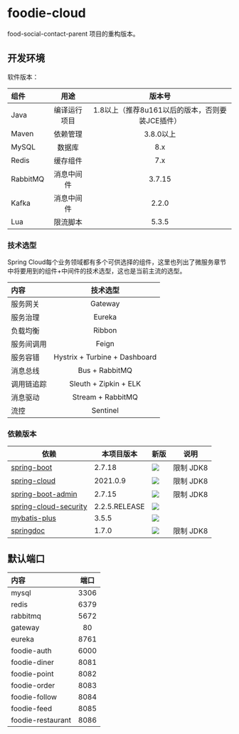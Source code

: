 # foodie-cloud

food-social-contact-parent 项目的重构版本。

## 开发环境

软件版本：

| 组件          | 用途  	  |              版本号              | 
|:------------|:------:|:-----------------------------:| 
| Java        | 编译运行项目 | 1.8以上（推荐8u161以后的版本，否则要装JCE插件） |
| Maven       |  依赖管理  |            3.8.0以上            |
| MySQL       |  数据库   |              8.x              | 
| Redis     	 | 缓存组件 	 |              7.x              | 
| RabbitMQ    | 消息中间件  |            3.7.15             | 
| Kafka       | 消息中间件  |             2.2.0             
| Lua         |  限流脚本  |             5.3.5             | 

### 技术选型

Spring Cloud每个业务领域都有多个可供选择的组件，这里也列出了微服务章节中将要用到的组件+中间件的技术选型，这也是当前主流的选型。

| 内容          |            技术选型  	            | 
|:------------|:-----------------------------:| 
| 服务网关     	  |            Gateway            |
| 服务治理  	     |           Eureka 	            |
| 负载均衡     	  |           Ribbon 	            |
| 服务间调用     	 |            Feign 	            |
| 服务容错     	  | Hystrix + Turbine + Dashboard |
| 消息总线     	  |        Bus + RabbitMQ	        |
| 调用链追踪     	 |     Sleuth + Zipkin + ELK     |
| 消息驱动     	  |      Stream + RabbitMQ	       |
| 流控     	    |          Sentinel 	           |

### 依赖版本

| 依赖                                                                         | 本项目版本         | 新版                                                                                                                                                                                                                                 | 说明      |
|----------------------------------------------------------------------------|---------------|------------------------------------------------------------------------------------------------------------------------------------------------------------------------------------------------------------------------------------|---------|
| [spring-boot](https://github.com/spring-projects/spring-boot)              | 2.7.18        | <img src="https://img.shields.io/maven-metadata/v?label=&color=blue&versionPrefix=2.&metadataUrl=https://oss.sonatype.org/content/repositories/releases/org/springframework/boot/spring-boot-dependencies/maven-metadata.xml">     | 限制 JDK8 |
| [spring-cloud](https://github.com/spring-cloud)                            | 2021.0.9      | <img src="https://img.shields.io/maven-metadata/v?label=&color=blue&versionPrefix=2021&metadataUrl=https://oss.sonatype.org/content/repositories/releases/org/springframework/cloud/spring-cloud-dependencies/maven-metadata.xml"> | 限制 JDK8 |
| [spring-boot-admin](https://github.com/codecentric/spring-boot-admin)      | 2.7.15        | <img src="https://img.shields.io/maven-metadata/v?label=&color=blue&versionPrefix=2.&metadataUrl=https://oss.sonatype.org/content/repositories/releases/de/codecentric/spring-boot-admin-dependencies/maven-metadata.xml">         | 限制 JDK8 |
| [spring-cloud-security](https://spring.io/projects/spring-cloud-security/) | 2.2.5.RELEASE | <img src="https://img.shields.io/maven-metadata/v?label=&color=blue&metadataUrl=https://repo1.maven.org/maven2/org/springframework/cloud/spring-cloud-starter-security/maven-metadata.xml">                                        |         |
| [mybatis-plus](https://github.com/baomidou/mybatis-plus)                   | 3.5.5         | <img src="https://img.shields.io/maven-metadata/v?label=&color=blue&metadataUrl=https://oss.sonatype.org/content/repositories/releases/com/baomidou/mybatis-plus-boot-starter/maven-metadata.xml">                                 |         |
| [springdoc](https://github.com/springdoc)                                  | 1.7.0         | <img src="https://img.shields.io/maven-metadata/v?label=&color=blue&metadataUrl=https://oss.sonatype.org/content/repositories/releases/org/springdoc/springdoc-openapi-ui/maven-metadata.xml">                                     | 限制 JDK8 |

## 默认端口

| 内容                      | 端口  	  | 
|:------------------------|:------:| 
| mysql     	             | 3306 	 |
| redis   	               | 6379 	 |
| rabbitmq    	           | 5672 	 |
| gateway     	           |   80   |
| eureka  	               | 8761 	 |
| foodie-auth     	       |  6000  |
| foodie-diner     	      |  8081  |
| foodie-point     	      |  8082  |
| foodie-order     	      |  8083  |
| foodie-follow     	     |  8084  |
| foodie-feed     	       |  8085  |
| foodie-restaurant     	 |  8086  |

